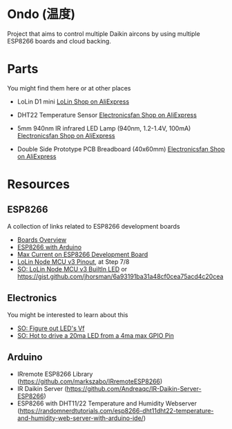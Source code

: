 # Ondo (温度)

Project that aims to control multiple Daikin aircons by using multiple ESP8266 boards and cloud backing.


# Parts
You might find them here or at other places
* LoLin D1 mini [LoLin Shop on AliExpress](https://www.aliexpress.com/item/D1-mini-Mini-NodeMcu-4M-bytes-Lua-WIFI-Internet-of-Things-development-board-based-ESP8266/32529101036.html) 
* DHT22 Temperature Sensor [Electronicsfan Shop on AliExpress](https://www.aliexpress.com/item/DHT22-AM2302-Digital-Temperature-and-Humidity-Sensor-Replace-SHT11-SHT15/2033122954.html?spm=a2g0s.9042311.0.0.71404c4daJ73kf)
* 5mm 940nm IR infrared LED Lamp (940nm, 1.2-1.4V, 100mA) [Electronicsfan Shop on AliExpress](https://www.aliexpress.com/item/50Pcs-5mm-940nm-IR-infrared-LED-Lamp/32224584146.html?spm=a2g0s.9042311.0.0.71404c4daJ73kf)

* Double Side Prototype PCB Breadboard (40x60mm) [Electronicsfan  Shop on AliExpress](https://www.aliexpress.com/item/10PCS-Double-Side-Prototype-PCB-Bread-board-Tinned-Universal-4x6-cm-40x60-mm-FR4/32230580075.html?spm=a2g0s.9042311.0.0.71404c4daJ73kf)
# Resources

## ESP8266
A collection of links related to ESP8266 development boards
* [Boards Overview](https://frightanic.com/iot/comparison-of-esp8266-nodemcu-development-boards/)
* [ESP8266 with Arduino](https://randomnerdtutorials.com/how-to-install-esp8266-board-arduino-ide/)
* [Max Current on ESP8266 Development Board](https://www.esp8266.com/viewtopic.php?f=6&t=9815)
* [LoLin Node MCU v3 Pinout](https://www.instructables.com/id/NodeMCU-ESP8266-Details-and-Pinout/), at Step 7/8
* [SO: LoLin Node MCU v3 BuiltIn LED](https://arduino.stackexchange.com/questions/38477/does-the-node-mcu-v3-lolin-not-have-a-builtin-led) or https://gist.github.com/jhorsman/6a93191ba31a48cf0cea75acd4c20cea

## Electronics
You might be interested to learn about this
* [SO: Figure out LED's Vf](https://electronics.stackexchange.com/questions/173468/easy-way-to-figure-out-a-leds-vf-in-order-to-pick-an-appropriate-resistor)
* [SO: Hot to drive a 20ma LED from a 4ma max GPIO Pin](https://electronics.stackexchange.com/questions/60865/how-to-drive-a-20ma-led-from-a-4ma-max-gpio-pin)

## Arduino
* IRremote ESP8266 Library (https://github.com/markszabo/IRremoteESP8266)
* IR Daikin Server (https://github.com/Andreaqc/IR-Daikin-Server-ESP8266)
* ESP8266 with DHT11/22 Temperature and Humidity Webserver (https://randomnerdtutorials.com/esp8266-dht11dht22-temperature-and-humidity-web-server-with-arduino-ide/)
